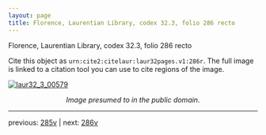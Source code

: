 ```yaml
---
layout: page
title: Florence, Laurentian Library, codex 32.3, folio 286 recto
---
```


Florence, Laurentian Library, codex 32.3, folio 286 recto

Cite this object as `urn:cite2:citelaur:laur32pages.v1:286r`.  The full image is linked to a citation tool you can use to cite regions of the image.

[![laur32_3_00579](http://www.homermultitext.org/iipsrv?IIIF=/project/homer/pyramidal/deepzoom/citelaur/laur32imgs/v1/laur32_3_00579.tif/full/800,/0/default.jpg)](http://www.homermultitext.org/ict2/?urn=urn:cite2:citelaur:laur32imgs.v1:laur32_3_00579) 

<p style="text-align: center; font-style: italic;">Image presumed to in the public domain.</p>

---

previous: [285v](../285v/) | next: [286v](../286v/)